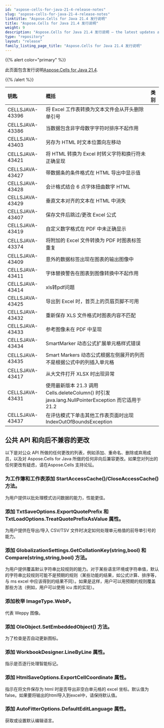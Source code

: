 ```yaml
---
id: "aspose-cells-for-java-21-4-release-notes"
slug: "aspose-cells-for-java-21-4-release-notes"
linktitle: "Aspose.Cells for Java 21.4 发行说明"
title: "Aspose.Cells for Java 21.4 发行说明"
weight: 9
description: "Aspose.Cells for Java 21.4 发行说明 – the latest updates and fixes."
type: "repository"
layout: "release"
family_listing_page_title: "Aspose.Cells for Java 21.4 发行说明"
---
```

{{% alert color="primary" %}}

此页面包含发行说明[Aspose.Cells for Java 21.4](https://releases.aspose.com/cells/java/new-releases/aspose.cells-for-java-21.4/).

{{% /alert %}}

|**钥匙**|**概括**|**类别**|
|:- |:- |:- |
|CELLSJAVA-43396|将 Excel 工作表转换为文本文件会从开头删除单引号|
|CELLSJAVA-43386|当数据包含非字母数字字符时排序不起作用|
|CELLSJAVA-43403|另存为 HTML 时文本位置向左移动|
|CELLSJAVA-43421|将 HTML 转换为 Excel 时转义字符和换行符未正确呈现|
|CELLSJAVA-43427|带数据条的条件格式在 HTML 导出中显示值|
|CELLSJAVA-43428|会计格式结合 6 点字体扭曲数字 HTML|
|CELLSJAVA-43429|垂直文本对齐的文本在 HTML 中消失|
|CELLSJAVA-43407|保存文件后跳过/更改 Excel 公式|
|CELLSJAVA-43419|自定义数字格式在 PDF 中未正确显示|
|CELLSJAVA-43374|将附加的 Excel 文件转换为 PDF 时图表标签重复|
|CELLSJAVA-43409|意外的数据标签出现在图表的输出图像中|
|CELLSJAVA-43411|字体替换警告在图表到图像转换中不起作用|
|CELLSJAVA-43414|xls转pdf问题|
|CELLSJAVA-43425|导出到 Excel 时，首页上的页眉页脚不可用|
|CELLSJAVA-43432|重新保存 XLS 文件格式时图表内容不匹配|
|CELLSJAVA-43433|参考图像未在 PDF 中呈现|
|CELLSJAVA-43434|SmartMarker 动态公式扩展单元格样式错误|
|CELLSJAVA-43435|Smart Markers 动态公式根据左侧展开的列而不是根据公式中的列插入单元格|
|CELLSJAVA-43417|从大文件打开 XLSX 时出现异常|
|CELLSJAVA-43431|使用最新版本 21.3 调用 Cells.deleteColumn() 时引发 java.lang.NullPointerException 而它适用于 21.2|
|CELLSJAVA-43437|在评估模式下单击其他工作表页面时出现 IndexOutOfBoundsException|

## **公共 API 和向后不兼容的更改**

以下是对公众 API 所做的任何更改的列表，例如添加、重命名、删除或弃用成员，以及对 Aspose.Cells for Java 所做的任何非向后兼容更改。如果您对列出的任何更改有疑虑，请在Aspose.Cells 支持论坛。

### **为工作簿和工作表添加 StartAccessCache()/CloseAccessCache() 方法。**

为用户提供以批处理模式访问数据的能力，性能更佳。

### **添加 TxtSaveOptions.ExportQuotePrefix 和 TxtLoadOptions.TreatQuotePrefixAsValue 属性。**

为用户提供在导出/导入 CSV/TSV 文件时决定如何处理单元格值的前导单引号的能力。

### **添加 GlobalizationSettings.GetCollationKey(string,bool) 和 Compare(string,string,bool) 方法。**

为用户提供覆盖默认字符串比较规则的能力。对于某些语言环境或字符串值，默认的字符串比较规则可能不是预期的规则（某些功能的结果，如公式计算、排序等，与 ms excel 中应该得到的结果不同）。如果是这样，用户可以用预期的规则覆盖那些方法（例如，用户可以使用 icu 库的实现）。

### **添加枚举 ImageType.WebP。**

代表 Weppy 图像。

### **添加 OleObject.SetEmbeddedObject() 方法。**

为了检查是否自动更新图标。

### **添加 WorkbookDesigner.LineByLine 属性。**

指示是否逐行处理智能标记。

### **添加 HtmlSaveOptions.ExportCellCoordinate 属性。**

指示在将文件保存为 html 时是否导出非空白单元格的 excel 坐标。默认值为false。如果要将输出的html导入到excel中，请保持默认值。

### **添加 AutoFitterOptions.DefaultEditLanguage 属性。**

获取或设置默认编辑语言。
